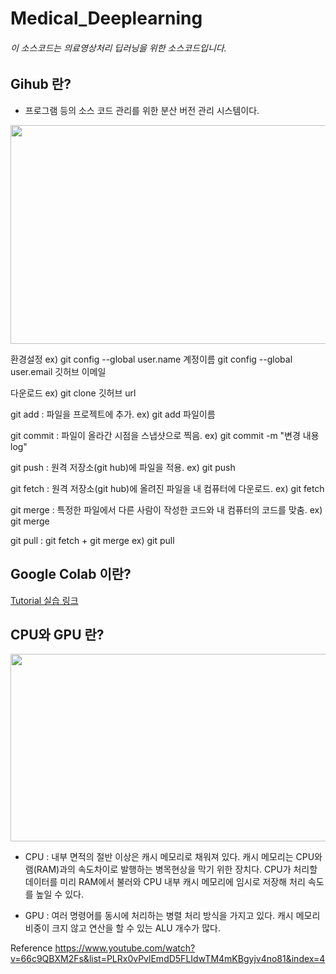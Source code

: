 # Medical_Deeplearning

###### 이 소스코드는 의료영상처리 딥러닝을 위한 소스코드입니다.

## Gihub 란?
* 프로그램 등의 소스 코드 관리를 위한 분산 버전 관리 시스템이다.

<p align="center">
  <img src="https://user-images.githubusercontent.com/35986429/61581865-ffe53e00-ab5e-11e9-88f1-7b8e0f29fbb7.JPG" width="800" height="350">
</p>

환경설정
ex)
git config --global user.name 계정이름
git config --global user.email 깃허브 이메일

다운로드
ex) git clone 깃허브 url

git add : 파일을 프로젝트에 추가.
ex) git add 파일이름

git commit : 파일이 올라간 시점을 스냅샷으로 찍음.
ex) git commit -m "변경 내용 log"

git push : 원격 저장소(git hub)에 파일을 적용.
ex) git push

git fetch : 원격 저장소(git hub)에 올려진 파일을 내 컴퓨터에 다운로드.
ex) git fetch

git merge : 특정한 파일에서 다른 사람이 작성한 코드와 내 컴퓨터의 코드를 맞춤.
ex) git merge

git pull : git fetch + git merge
ex) git pull

## Google Colab 이란?

[Tutorial 실습 링크](https://colab.research.google.com/github/Yonsei-MILab/Medical_Deeplearning/blob/master/CNN_VGG(Cifar10).ipynb)

## CPU와 GPU 란?

<p align="center">
  <img src="https://user-images.githubusercontent.com/35986429/61581719-c3184780-ab5c-11e9-8d98-ffaa6e526e01.JPG" width="700" height="300">
</p>

* CPU : 내부 면적의 절반 이상은 캐시 메모리로 채워져 있다. 캐시 메모리는 CPU와 램(RAM)과의 속도차이로 발행하는 병목현상을 막기 위한 장치다. CPU가 처리할 데이터를 미리 RAM에서 불러와 CPU 내부 캐시 메모리에 임시로 저장해 처리 속도를 높일 수 있다.

* GPU :  여러 명령어를 동시에 처리하는 병렬 처리 방식을 가지고 있다. 캐시 메모리 비중이 크지 않고 연산을 할 수 있는 ALU 개수가 많다.


Reference
https://www.youtube.com/watch?v=66c9QBXM2Fs&list=PLRx0vPvlEmdD5FLIdwTM4mKBgyjv4no81&index=4
